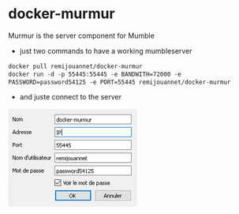 # docker-murmur

Murmur is the server component for Mumble

* just two commands to have a working mumbleserver

```
docker pull remijouannet/docker-murmur
docker run -d -p 55445:55445 -e BANDWITH=72000 -e PASSWORD=password54125 -e PORT=55445 remijouannet/docker-murmur
```

* and juste connect to the server

![login](https://raw.githubusercontent.com/remijouannet/docker-murmur/master/mumble_login.PNG)

